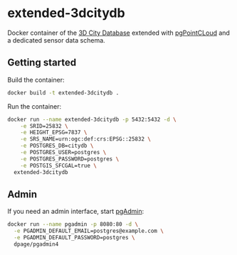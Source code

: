 # extended-3dcitydb

Docker container of the [3D City Database](https://github.com/3dcitydb/3dcitydb) extended with [pgPointCLoud](https://pgpointcloud.github.io/pointcloud/concepts/index.html) and a dedicated sensor data schema.

## Getting started

Build the container:

```bash
docker build -t extended-3dcitydb .
```

Run the container:

```bash
docker run --name extended-3dcitydb -p 5432:5432 -d \
    -e SRID=25832 \
    -e HEIGHT_EPSG=7837 \
    -e SRS_NAME=urn:ogc:def:crs:EPSG::25832 \
    -e POSTGRES_DB=citydb \
    -e POSTGRES_USER=postgres \
    -e POSTGRES_PASSWORD=postgres \
    -e POSTGIS_SFCGAL=true \
  extended-3dcitydb
```

## Admin

If you need an admin interface, start [pgAdmin](https://www.pgadmin.org/):

```bash
docker run --name pgadmin -p 8080:80 -d \
  -e PGADMIN_DEFAULT_EMAIL=postgres@example.com \
  -e PGADMIN_DEFAULT_PASSWORD=postgres \
  dpage/pgadmin4
```
